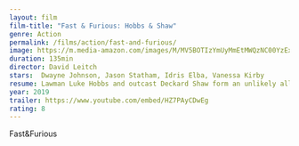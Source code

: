```yaml
---
layout: film
film-title: "Fast & Furious: Hobbs & Shaw" 
genre: Action
permalink: /films/action/fast-and-furious/
image: https://m.media-amazon.com/images/M/MV5BOTIzYmUyMmEtMWQzNC00YzExLTk3MzYtZTUzYjMyMmRiYzIwXkEyXkFqcGdeQXVyMDM2NDM2MQ@@._V1_UY268_CR1,0,182,268_AL_.jpg
duration: 135min
director: David Leitch
stars:  Dwayne Johnson, Jason Statham, Idris Elba, Vanessa Kirby
resume: Lawman Luke Hobbs and outcast Deckard Shaw form an unlikely alliance when a cyber-genetically enhanced villain threatens the future of humanity.
year: 2019
trailer: https://www.youtube.com/embed/HZ7PAyCDwEg
rating: 8
---
```


Fast&Furious